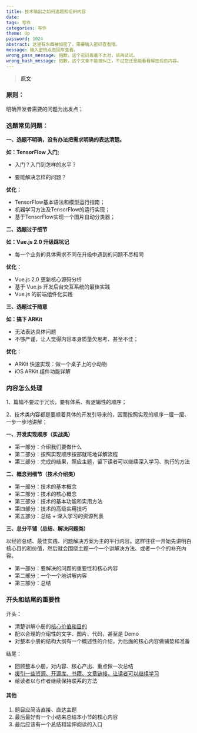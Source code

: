 ```yaml
---
title: 技术输出之如何选题和组织内容
date: 
tags: 写作
categories: 写作
theme: Up
password: 1024
abstract: 这里有东西被加密了，需要输入密码查看哦。
message: 输入密码点击回车查看。
wrong_pass_message: 抱歉，这个密码看着不太对，请再试试。
wrong_hash_message: 抱歉，这个文章不能被纠正，不过您还是能看看解密后的内容。
---
```


> [原文](https://juejin.cn/book/6844723704639782920/section/6844723704753029134)

### 原则：

明确开发者需要的问题为出发点；

### 选题常见问题：

 **一、选题不明确，没有办法把需求明确的表达清楚。**

**如：TensorFlow 入门;**

- 入门？入门到怎样的水平？

- 要能解决怎样的问题？

**优化：**

- TensorFlow基本语法和模型运行指南；
- 机器学习方法及TensorFlow的运行实现；
- 基于TensorFlow实现一个图片自动分类器；

**二、选题过于细节**

**如：Vue.js 2.0 升级踩坑记**

- 每一个业务的具体需求不同在升级中遇到的问题不尽相同

**优化：**

- Vue.js 2.0 更新核心源码分析
- 基于 Vue.js 开发后台交互系统的最佳实践
- Vue.js 的前端组件化实践

**三、选题过于随意**

**如：搞下 ARKit**

- 无法表达具体问题
- 不够严谨，让人觉得内容本身质量欠思考、甚至不佳；

**优化：**

- ARKit 快速实现：做一个桌子上的小动物
- iOS ARKit 组件功能详解



### 内容怎么处理

1、篇幅不要过于冗长，要有体系、有逻辑性的顺序；

2、技术类内容都是要顺着具体的开发引导来的，因而按照实现的顺序一层一层、一步一步地讲解；

**一、开发实现顺序（实战类）**

- 第一部分：介绍我们要做什么
- 第二部分：按照实现顺序按部就班地详解流程
- 第三部分：完成的结果，照应主题，留下读者可以继续深入学习、执行的方法

**二、概念到细节（技术介绍类）**

- 第一部分：技术的基本概念
- 第二部分：技术的核心概念
- 第三部分：技术的基本功能和实用方法
- 第四部分：技术的高级实用技巧
- 第五部分：总结 + 深入学习的资源列表

**三、总分平铺（总结、解决问题类）**

以经验总结、最佳实践、问题解决方案为主的平行内容。这样往往一开始先讲明白核心目的和价值，然后就会围绕主题一个一个讲解决方法、或者一个个的补充内容。

- 第一部分：要解决的问题的重要性和核心内容
- 第二部分：一个一个地讲解内容
- 第三部分：总结

### 开头和结尾的重要性

开头：

- 清楚讲解小册的<u>核心价值和目的</u>
- 配以合理的介绍性的文字、图片、代码，甚至是 Demo
- 对整本小册的结构大纲有一个概述性的介绍，为后面的核心内容做铺垫和准备

结尾：

- 回顾整本小册，对内容、核心产出、重点做一次总结
- <u>援引一些资源、开源库、书籍、文章链接，让读者可以继续学习</u>
- 给读者以与作者继续保持联系的方法

#### 其他

1. 题目应简洁直接、直达主题
2. 最后最好有一个小结来总结本小节的核心内容
3. 最后应该有一个总结和延伸阅读的入口
